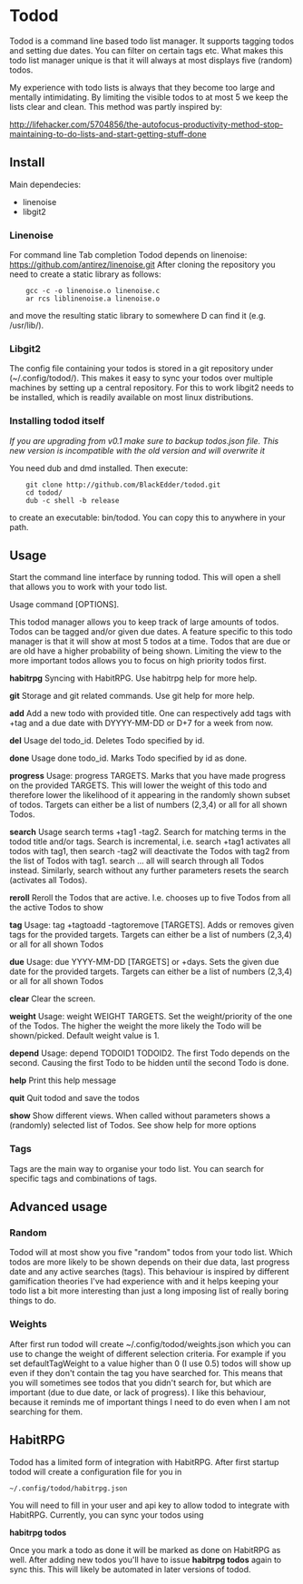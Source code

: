 # Todod

Todod is a command line based todo list manager. It supports tagging todos and setting due dates. You can filter on certain tags etc. What makes this todo list manager unique is that it will always at most displays five (random) todos.

My experience with todo lists is always that they become too large and mentally intimidating. By limiting the visible todos to at most 5 we keep the lists clear and clean. This method was partly inspired by:

http://lifehacker.com/5704856/the-autofocus-productivity-method-stop-maintaining-to-do-lists-and-start-getting-stuff-done

## Install

Main dependecies:

- linenoise
- libgit2

### Linenoise

For command line Tab completion Todod depends on linenoise: 
https://github.com/antirez/linenoise.git
After cloning the repository you need to create a static library as follows:

		gcc -c -o linenoise.o linenoise.c
		ar rcs liblinenoise.a linenoise.o

and move the resulting static library to somewhere D can find it (e.g. /usr/lib/).

### Libgit2

The config file containing your todos is stored in a git repository under (~/.config/todod/). This makes it easy to sync your todos over multiple machines by setting up a central repository. For this to work libgit2 needs to be installed, which is readily available on most linux distributions.

### Installing todod itself

_If you are upgrading from v0.1 make sure to backup todos.json file. This new version is incompatible with the old version and will overwrite it_

You need dub and dmd installed. Then execute:

		git clone http://github.com/BlackEdder/todod.git
		cd todod/
		dub -c shell -b release

to create an executable: bin/todod. You can copy this to anywhere in your path.

## Usage

Start the command line interface by running todod. This will open a shell that allows you to work with your todo list.

Usage command [OPTIONS].
		
This todod manager allows you to keep track of large amounts of todos. Todos can be tagged and/or given due dates. A feature specific to this todo manager is that it will show at most 5 todos at a time. Todos that are due or are old have a higher probability of being shown. Limiting the view to the more important todos allows you to focus on high priority todos first.

__habitrpg__ Syncing with HabitRPG. Use habitrpg help for more help.

__git__ Storage and git related commands. Use git help for more help.

__add__ Add a new todo with provided title. One can respectively add tags with +tag and a due date with DYYYY-MM-DD or D+7 for a week from now.

__del__ Usage del todo_id. Deletes Todo specified by id.

__done__ Usage done todo_id. Marks Todo specified by id as done.

__progress__ Usage: progress TARGETS. Marks that you have made progress on the provided TARGETS. This will lower the weight of this todo and therefore lower the likelihood of it appearing in the randomly shown subset of todos. Targets can either be a list of numbers (2,3,4) or all for all shown Todos.

__search__ Usage search terms +tag1 -tag2. Search for matching terms in the todod title and/or tags. Search is incremental, i.e. search +tag1 activates all todos with tag1, then search -tag2 will deactivate the Todos with tag2 from the list of Todos with tag1. search ... all will search through all Todos instead. Similarly, search without any further parameters resets the search (activates all Todos).

__reroll__ Reroll the Todos that are active. I.e. chooses up to five Todos from all the active Todos to show

__tag__ Usage: tag +tagtoadd -tagtoremove [TARGETS]. Adds or removes given tags for the provided targets. Targets can either be a list of numbers (2,3,4) or all for all shown Todos

__due__ Usage: due YYYY-MM-DD [TARGETS] or +days. Sets the given due date for the provided targets. Targets can either be a list of numbers (2,3,4) or all for all shown Todos

__clear__ Clear the screen.

__weight__ Usage: weight WEIGHT TARGETS. Set the weight/priority of the one of the Todos. The higher the weight the more likely the Todo will be shown/picked. Default weight value is 1.

__depend__ Usage: depend TODOID1 TODOID2. The first Todo depends on the second. Causing the first Todo to be hidden until the second Todo is done.

__help__ Print this help message

__quit__ Quit todod and save the todos

__show__ Show different views. When called without parameters shows a (randomly) selected list of Todos. See show help for more options

### Tags

Tags are the main way to organise your todo list. You can search for specific tags and combinations of tags.

## Advanced usage

### Random

Todod will at most show you five "random" todos from your todo list. Which todos are more likely to be shown depends on their due data, last progress date and any active searches (tags). This behaviour is inspired by different gamification theories I've had experience with and it helps keeping your todo list a bit more interesting than just a long imposing list of really boring things to do.

### Weights

After first run todod will create ~/.config/todod/weights.json which you can use to change the weight of different selection criteria. For example if you set defaultTagWeight to a value higher than 0 (I use 0.5) todos will show up even if they don't contain the tag you have searched for. This means that you will sometimes see todos that you didn't search for, but which are important (due to due date, or lack of progress). I like this behaviour, because it reminds me of important things I need to do even when I am not searching for them.

## HabitRPG

Todod has a limited form of integration with HabitRPG. After first startup todod will create a configuration file for you in

    ~/.config/todod/habitrpg.json

You will need to fill in your user and api key to allow todod to integrate with HabitRPG. Currently, you can sync your todos using

__habitrpg todos__

Once you mark a todo as done it will be marked as done on HabitRPG as well. After adding new todos you'll have to issue __habitrpg todos__ again to sync this. This will likely be automated in later versions of todod.
